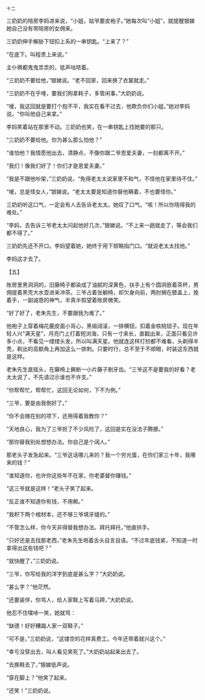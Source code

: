     十二 

   三奶奶的陪房李妈进来说，“小姐，姑爷要皮袍子。”她每次叫“小姐”，就提醒银娣她自己没有带陪房的女佣来。

   三奶奶伸手解胁下钮扣上系的一串钥匙。“上来了？”

   “在底下。叫程贵上来说。”

   主仆俩都鬼鬼祟祟的，低声咕哝着。

   “三奶奶不要给他，”银娣说。“老不回家，回来换了衣裳就走。”

   “三奶奶不在乎嚜，要我们狗拿耗子，多管闲事，”大奶奶说。

   “嗳，我这回就是要打个抱不平，我实在看不过去，他欺负你们小姐，”她对李妈说。“你叫他自己来拿。”

   李妈笑着站在那里不动。三奶奶也笑，在一串钥匙上找她要的那只。

   “三奶奶不要给他。你为甚么那么怕他？”

   “谁怕他？我情愿他出去，清静点，不像你跟二爷恩爱夫妻，一刻都离不开。”

   “我们！像我们好了！你们才是恩爱夫妻。”

   “我是不跟他吵架，”三奶奶说，“免得老太太说家里不和气，不怪他在家里待不住。”

   “嗳，总是怪女人，”银娣说。“老太太要是知道你替他瞒着，不也要怪你。”

   三奶奶听这口气，一定会有人去告诉老太太。她叹了口气。“咳！所以你晓得我的难处。”

   “李妈，去告诉三爷老太太问起他好几次，”银娣说。“不上来一趟就走了，等会我们都不得了。”

   三奶奶先还不开口。李妈望着她，她终于用下颏略指门口。“就说老太太找他。”

   李妈这才去了。

   【五】

   账房里黑洞洞的，旧藤椅子都染成了油腻的深黄色，扶手上有个圆洞嵌着茶杯，男佣提着黑壳大水壶进来冲茶。三爷占着张躺椅，却欠身向前，两肘搁在膝盖上，挽着手，一副诚恳的神气，半真半假望着账房微笑。

   “好了好了，老朱先生，不要跟我为难了。”

   他袍子上穿着梅花鹿皮面小背心，黑缎阔滚，一排横钮，扣着金核桃钮子。现在年轻人兴“满天星”，月亮门上打着短浏海，只有一寸来长，直戳出来，正面只看见许多小点，不看见一缕缕头发，所以叫满天星。他就连这样打扮都不难看，头剃得半秃，剃出的高额角上再加这么一排刺。只要时行，总不至于不顺眼，时装这东西就是这样。

   老朱先生直摇头，在藤椅上撅断一小片藤子剔牙齿。“三爷这不是要我的好看？老太太说了，不先请过示谁也不许支。”

   “你帮帮忙，帮帮忙，这回无论如何，下不为例。”

   “三爷，要是由我倒好了。”

   “你不会摊在别的项下，还用得着我教你？”

   “天地良心，我为了三爷担了不少风险了，这回是实在没法子腾挪。”

   “那你替我别处想想办法。你自己是个阔人。”

   那老头子发急起来。“三爷这话哪儿来的？我一个穷光蛋，在你们家三十年，我哪来的钱？”

   “谁知道你，也许你这些年不在家，你老婆替你赚钱。”

   “这三爷就是这样！”老头子笑了起来。

   “反正谁不知道你有钱，不用赖。”

   “我积下两个棺材本，还不够三爷填牙缝的。”

   “不管怎么样，你今天非得替我想办法。拜托拜托，”他直拱手。

   “只好还是去找那老西，”老朱先生咂着舌头自言自语。“不过年底钱紧，不知道一时拿得出这些钱吧？”

   “就快醒了，”三奶奶说。

   “三爷，你写给我的洋字到底是甚么字？”大奶奶说。

   “甚么字？”他茫然。

   “还要装佯，你骂人，给人家鞋上写着马蹄，”大奶奶说。

   他忍不住噗哧一笑，她就骂：

   “缺德！好好糟蹋人家一双鞋子。”

   “可不是，”三奶奶说，“这镂空的花样真费工。今年还带着就兴这个。”

   “幸亏没穿出去，叫人看见笑死了。”大奶奶站起来出去了。

   “去换鞋去了，”银娣低声说。

   “穿在脚上？”他笑了起来。

   “还笑！”三奶奶说。

